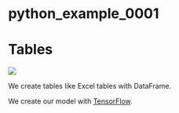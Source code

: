 # python_example_0001
 <body>
 <h1>Tables</h1>
 <img src="https://user-images.githubusercontent.com/95481169/163159060-e78c523f-88b7-4a29-8744-cfac91d7d103.png" />
 <p>We create tables like Excel tables with DataFrame.</p>
 <p>We create our model with 
  <a href="https://www.tensorflow.org/">TensorFlow</a>.</p>
 </body>

